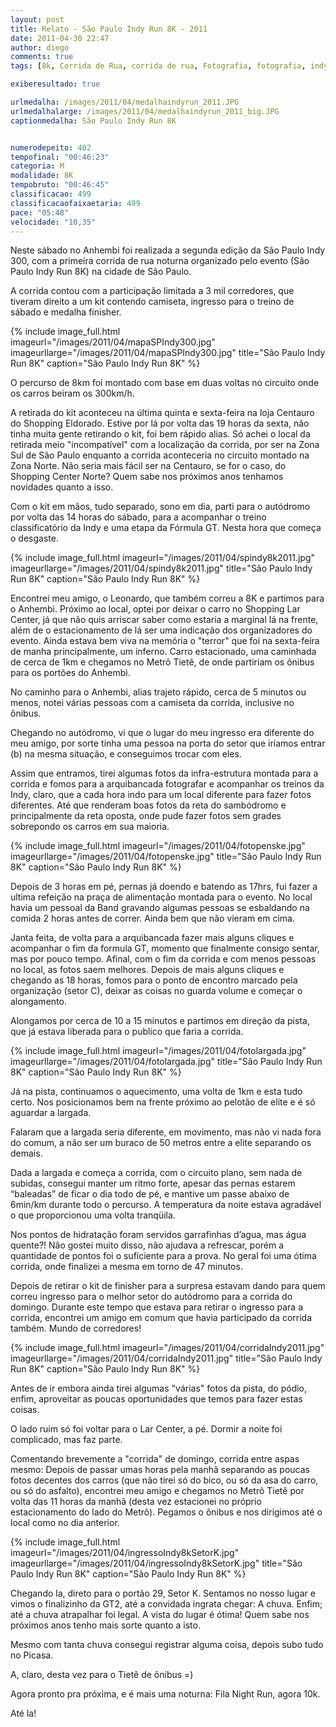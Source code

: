 ```yaml
---
layout: post
title: Relato - São Paulo Indy Run 8K - 2011
date: 2011-04-30 22:47
author: diego
comments: true
tags: [8k, Corrida de Rua, corrida de rua, Fotografia, fotografia, indy, são paulo]

exiberesultado: true

urlmedalha: /images/2011/04/medalhaindyrun_2011.JPG
urlmedalhalarge: /images/2011/04/medalhaindyrun_2011_big.JPG
captionmedalha: São Paulo Indy Run 8K


numerodepeito: 402
tempofinal: "00:46:23"
categoria: M
modalidade: 8K
tempobruto: "00:46:45"
classificacao: 499
classificacaofaixaetaria: 499
pace: "05:48"
velocidade: "10,35"
---
```

Neste sábado no Anhembi foi realizada a segunda edição da São Paulo Indy 300, com a primeira corrida de rua noturna organizado pelo evento (São Paulo Indy Run 8K) na cidade de São Paulo.

A corrida contou com a participação limitada a 3 mil corredores, que tiveram direito a um kit contendo camiseta, ingresso para o treino de sábado e medalha finisher.

<!--more-->

{% include image_full.html imageurl="/images/2011/04/mapaSPIndy300.jpg" imageurllarge="/images/2011/04/mapaSPIndy300.jpg" title="São Paulo Indy Run 8K" caption="São Paulo Indy Run 8K" %}

O percurso de 8km foi montado com base em duas voltas no circuito onde os carros beiram os 300km/h.

A retirada do kit aconteceu na última quinta e sexta-feira na loja Centauro do Shopping Eldorado. Estive por lá por volta das 19 horas da sexta, não tinha muita gente retirando o kit, foi bem rápido alias. Só achei o local da retirada meio "incompatível" com a localização da corrida, por ser na Zona Sul de São Paulo enquanto a corrida aconteceria no circuito montado na Zona Norte. Não seria mais fácil ser na Centauro, se for o caso, do Shopping Center Norte? Quem sabe nos próximos anos tenhamos novidades quanto a isso.

Com o kit em mãos, tudo separado, sono em dia, parti para o autódromo por volta das 14 horas do sábado, para a acompanhar o treino classificatório da Indy e uma etapa da Fórmula GT. Nesta hora que começa o desgaste.

{% include image_full.html imageurl="/images/2011/04/spindy8k2011.jpg" imageurllarge="/images/2011/04/spindy8k2011.jpg" title="São Paulo Indy Run 8K" caption="São Paulo Indy Run 8K" %}

Encontrei meu amigo, o Leonardo, que também correu a 8K e partimos para o Anhembi. Próximo ao local, optei por deixar o carro no Shopping Lar Center, já que não quis arriscar saber como estaria a marginal lá na frente, além de o estacionamento de lá ser uma indicação dos organizadores do evento. Ainda estava bem viva na memória o "terror" que foi na sexta-feira de manha principalmente, um inferno. Carro estacionado, uma caminhada de cerca de 1km e chegamos no Metrô Tietê, de onde partiriam os ônibus para os portões do Anhembi.

No caminho para o Anhembi, alias trajeto rápido, cerca de 5 minutos ou menos, notei várias pessoas com a camiseta da corrida, inclusive no ônibus.

Chegando no autódromo, vi que o lugar do meu ingresso era diferente do meu amigo, por sorte tinha uma pessoa na porta do setor que iríamos entrar (b) na mesma situação, e conseguimos trocar com eles.

Assim que entramos, tirei algumas fotos da infra-estrutura montada para a corrida e fomos para a arquibancada fotografar e acompanhar os treinos da Indy, claro, que a cada hora indo para um local diferente para fazer fotos diferentes. Até que renderam boas fotos da reta do sambódromo e principalmente da reta oposta, onde pude fazer fotos sem grades sobrepondo os carros em sua maioria.

{% include image_full.html imageurl="/images/2011/04/fotopenske.jpg" imageurllarge="/images/2011/04/fotopenske.jpg" title="São Paulo Indy Run 8K" caption="São Paulo Indy Run 8K" %}

Depois de 3 horas em pé, pernas já doendo e batendo as 17hrs, fui fazer a ultima refeição na praça de alimentação montada para o evento. No local havia um pessoal da Band gravando algumas pessoas se esbaldando na comida 2 horas antes de correr. Ainda bem que não vieram em cima.

Janta feita, de volta para a arquibancada fazer mais alguns cliques e acompanhar o fim da formula GT, momento que finalmente consigo sentar, mas por pouco tempo. Afinal, com o fim da corrida e com menos pessoas no local, as fotos saem melhores. Depois de mais alguns cliques e chegando as 18 horas, fomos para o ponto de encontro marcado pela organização (setor C), deixar as coisas no guarda volume e começar o alongamento.

Alongamos por cerca de 10 a 15 minutos e partimos em direção da pista, que já estava liberada para o publico que faria a corrida.

{% include image_full.html imageurl="/images/2011/04/fotolargada.jpg" imageurllarge="/images/2011/04/fotolargada.jpg" title="São Paulo Indy Run 8K" caption="São Paulo Indy Run 8K" %}

Já na pista, continuamos o aquecimento, uma volta de 1km e esta tudo certo. Nos posicionamos bem na frente próximo ao pelotão de elite e é só aguardar a largada.

Falaram que a largada seria diferente, em movimento, mas não vi nada fora do comum, a não ser um buraco de 50 metros entre a elite separando os demais.

Dada a largada e começa a corrida, com o circuito plano, sem nada de subidas, consegui manter um ritmo forte, apesar das pernas estarem “baleadas” de ficar o dia todo de pé, e mantive um passe abaixo de 6min/km durante todo o percurso. A temperatura da noite estava agradável o que proporcionou uma volta tranqüila.

Nos pontos de hidratação foram servidos garrafinhas d’agua, mas água quente?! Não gostei muito disso, não ajudava a refrescar, porém a quantidade de pontos foi o suficiente para a prova. No geral foi uma ótima corrida, onde finalizei a mesma em torno de 47 minutos.

Depois de retirar o kit de finisher para a surpresa estavam dando para quem correu ingresso para o melhor setor do autódromo para a corrida do domingo. Durante este tempo que estava para retirar o ingresso para a corrida, encontrei um amigo em comum que havia participado da corrida também. Mundo de corredores!

{% include image_full.html imageurl="/images/2011/04/corridaIndy2011.jpg" imageurllarge="/images/2011/04/corridaIndy2011.jpg" title="São Paulo Indy Run 8K" caption="São Paulo Indy Run 8K" %}

Antes de ir embora ainda tirei algumas "várias" fotos da pista, do pódio, enfim, aproveitar as poucas oportunidades que temos para fazer estas coisas.

O lado ruim só foi voltar para o Lar Center, a pé. Dormir a noite foi complicado, mas faz parte.

Comentando brevemente a "corrida" de domingo, corrida entre aspas mesmo: Depois de passar umas horas pela manhã separando as poucas fotos decentes dos carros (que não tirei só do bico, ou só da asa do carro, ou só do asfalto), encontrei meu amigo e chegamos no Metrô Tietê por volta das 11 horas da manhã (desta vez estacionei no próprio estacionamento do lado do Metrô). Pegamos o ônibus e nos dirigimos até o local como no dia anterior.

{% include image_full.html imageurl="/images/2011/04/ingressoIndy8kSetorK.jpg" imageurllarge="/images/2011/04/ingressoIndy8kSetorK.jpg" title="São Paulo Indy Run 8K" caption="São Paulo Indy Run 8K" %}

Chegando la, direto para o portão 29, Setor K. Sentamos no nosso lugar e vimos o finalizinho da GT2, até a convidada ingrata chegar: A chuva. Enfim; até a chuva atrapalhar foi legal. A vista do lugar é ótima! Quem sabe nos próximos anos tenho mais sorte quanto a isto.

Mesmo com tanta chuva consegui registrar alguma coisa, depois subo tudo no Picasa.

A, claro, desta vez para o Tietê de ônibus =)

Agora pronto pra próxima, e é mais uma noturna: Fila Night Run, agora 10k.

Até la!

